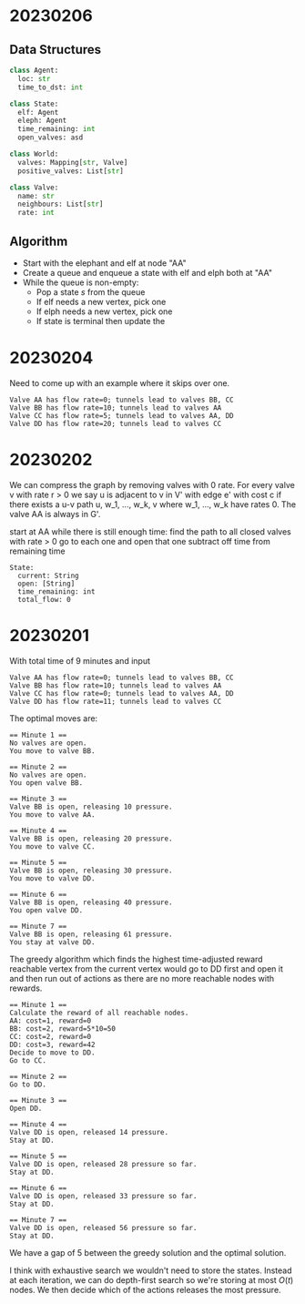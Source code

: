 # 20230206
## Data Structures
```py
class Agent:
  loc: str
  time_to_dst: int

class State:
  elf: Agent
  eleph: Agent
  time_remaining: int
  open_valves: asd

class World:
  valves: Mapping[str, Valve]
  positive_valves: List[str]

class Valve:
  name: str
  neighbours: List[str]
  rate: int
```
## Algorithm
- Start with the elephant and elf at node "AA"
- Create a queue and enqueue a state with elf and elph both at "AA"
- While the  queue is non-empty:
  - Pop a state $s$ from the queue
  - If elf needs a new vertex, pick one
  - If elph needs a new vertex, pick one
  - If state is terminal then update the

# 20230204
Need to come up with an example where it skips over one.

```
Valve AA has flow rate=0; tunnels lead to valves BB, CC
Valve BB has flow rate=10; tunnels lead to valves AA
Valve CC has flow rate=5; tunnels lead to valves AA, DD
Valve DD has flow rate=20; tunnels lead to valves CC
```


# 20230202
We can compress the graph by removing valves with 0 rate.
For every valve v with rate r > 0 we say u is adjacent to v in V' with edge e' with cost c if there exists a u-v path u, w_1, ..., w_k, v where w_1, ..., w_k have rates 0.
The valve AA is always in G'.

start at AA
while there is still enough time:
    find the path to all closed valves with rate > 0
    go to each one and open that one
    subtract off time from remaining time

```
State:
  current: String
  open: [String]
  time_remaining: int
  total_flow: 0
```
# 20230201
With total time of 9 minutes and input 
```
Valve AA has flow rate=0; tunnels lead to valves BB, CC
Valve BB has flow rate=10; tunnels lead to valves AA
Valve CC has flow rate=0; tunnels lead to valves AA, DD
Valve DD has flow rate=11; tunnels lead to valves CC
```

The optimal moves are:
```
== Minute 1 ==
No valves are open.
You move to valve BB.

== Minute 2 ==
No valves are open.
You open valve BB.

== Minute 3 ==
Valve BB is open, releasing 10 pressure.
You move to valve AA.

== Minute 4 ==
Valve BB is open, releasing 20 pressure.
You move to valve CC.

== Minute 5 ==
Valve BB is open, releasing 30 pressure.
You move to valve DD.

== Minute 6 ==
Valve BB is open, releasing 40 pressure.
You open valve DD.

== Minute 7 ==
Valve BB is open, releasing 61 pressure.
You stay at valve DD.
```

The greedy algorithm which finds the highest time-adjusted reward reachable vertex from the current vertex would go to DD first and open it and then run out of actions as there are no more reachable nodes with rewards.

```
== Minute 1 ==
Calculate the reward of all reachable nodes.
AA: cost=1, reward=0
BB: cost=2, reward=5*10=50
CC: cost=2, reward=0
DD: cost=3, reward=42
Decide to move to DD.
Go to CC.

== Minute 2 == 
Go to DD.

== Minute 3 == 
Open DD.

== Minute 4 ==
Valve DD is open, released 14 pressure.
Stay at DD.

== Minute 5 == 
Valve DD is open, released 28 pressure so far.
Stay at DD.

== Minute 6 == 
Valve DD is open, released 33 pressure so far.
Stay at DD.

== Minute 7 == 
Valve DD is open, released 56 pressure so far.
Stay at DD.
```

We have a gap of 5 between the greedy solution and the optimal solution.

I think with exhaustive search we wouldn't need to store the states.
Instead at each iteration, we can do depth-first search so we're storing at most $O(t)$ nodes.
We then decide which of the actions releases the most pressure.
